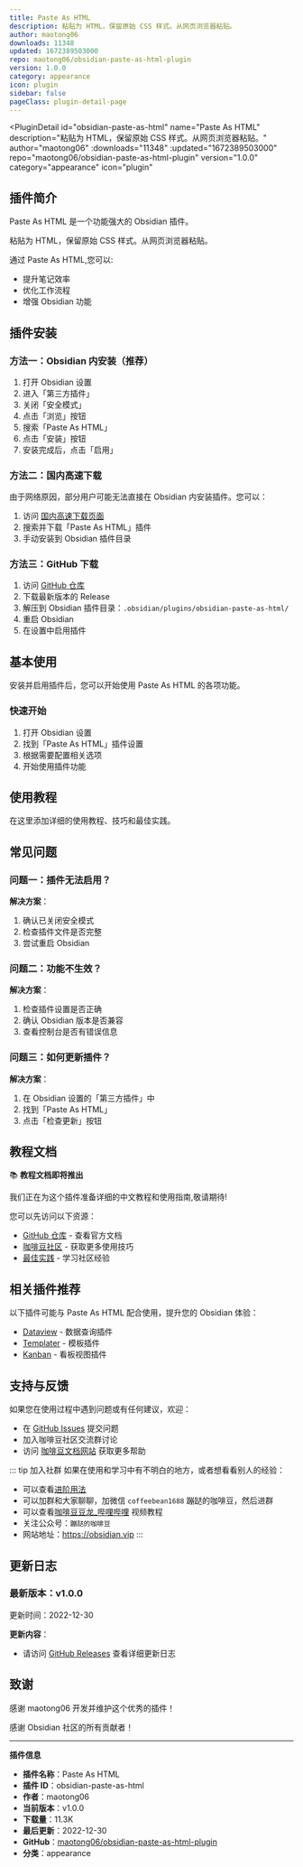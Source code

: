 ```yaml
---
title: Paste As HTML
description: 粘贴为 HTML，保留原始 CSS 样式。从网页浏览器粘贴。
author: maotong06
downloads: 11348
updated: 1672389503000
repo: maotong06/obsidian-paste-as-html-plugin
version: 1.0.0
category: appearance
icon: plugin
sidebar: false
pageClass: plugin-detail-page
---
```


<PluginDetail
  id="obsidian-paste-as-html"
  name="Paste As HTML"
  description="粘贴为 HTML，保留原始 CSS 样式。从网页浏览器粘贴。"
  author="maotong06"
  :downloads="11348"
  :updated="1672389503000"
  repo="maotong06/obsidian-paste-as-html-plugin"
  version="1.0.0"
  category="appearance"
  icon="plugin"
>

<!-- AUTO_GENERATED_START -->
## 插件简介

Paste As HTML 是一个功能强大的 Obsidian 插件。

粘贴为 HTML，保留原始 CSS 样式。从网页浏览器粘贴。

通过 Paste As HTML,您可以:

- 提升笔记效率
- 优化工作流程
- 增强 Obsidian 功能

<!-- AUTO_GENERATED_END -->

<!-- AUTO_GENERATED_START -->
## 插件安装

### 方法一：Obsidian 内安装（推荐）

1. 打开 Obsidian 设置
2. 进入「第三方插件」
3. 关闭「安全模式」
4. 点击「浏览」按钮
5. 搜索「Paste As HTML」
6. 点击「安装」按钮
7. 安装完成后，点击「启用」

### 方法二：国内高速下载

由于网络原因，部分用户可能无法直接在 Obsidian 内安装插件。您可以：

1. 访问 [国内高速下载页面](/zh/documentation/obsidian-plugins-download.html)
2. 搜索并下载「Paste As HTML」插件
3. 手动安装到 Obsidian 插件目录

### 方法三：GitHub 下载

1. 访问 [GitHub 仓库](https://github.com/maotong06/obsidian-paste-as-html-plugin)
2. 下载最新版本的 Release
3. 解压到 Obsidian 插件目录：`.obsidian/plugins/obsidian-paste-as-html/`
4. 重启 Obsidian
5. 在设置中启用插件

## 基本使用

安装并启用插件后，您可以开始使用 Paste As HTML 的各项功能。

### 快速开始

1. 打开 Obsidian 设置
2. 找到「Paste As HTML」插件设置
3. 根据需要配置相关选项
4. 开始使用插件功能

<!-- AUTO_GENERATED_END -->

<!-- CUSTOM_CONTENT_START:tutorial -->
## 使用教程

在这里添加详细的使用教程、技巧和最佳实践。

<!-- CUSTOM_CONTENT_END:tutorial -->

<!-- SHARED_CONTENT_START -->
## 常见问题

### 问题一：插件无法启用？

**解决方案**：
1. 确认已关闭安全模式
2. 检查插件文件是否完整
3. 尝试重启 Obsidian

### 问题二：功能不生效？

**解决方案**：
1. 检查插件设置是否正确
2. 确认 Obsidian 版本是否兼容
3. 查看控制台是否有错误信息

### 问题三：如何更新插件？

**解决方案**：
1. 在 Obsidian 设置的「第三方插件」中
2. 找到「Paste As HTML」
3. 点击「检查更新」按钮

## 教程文档

📚 **教程文档即将推出**

我们正在为这个插件准备详细的中文教程和使用指南,敬请期待!

您可以先访问以下资源：
- [GitHub 仓库](https://github.com/maotong06/obsidian-paste-as-html-plugin) - 查看官方文档
- [咖啡豆社区](/zh/bases/) - 获取更多使用技巧
- [最佳实践](/zh/best-practices/) - 学习社区经验

## 相关插件推荐

以下插件可能与 Paste As HTML 配合使用，提升您的 Obsidian 体验：

- [Dataview](/zh/plugins/dataview.html) - 数据查询插件
- [Templater](/zh/plugins/templater-obsidian.html) - 模板插件
- [Kanban](/zh/plugins/obsidian-kanban.html) - 看板视图插件

## 支持与反馈

如果您在使用过程中遇到问题或有任何建议，欢迎：

- 在 [GitHub Issues](https://github.com/maotong06/obsidian-paste-as-html-plugin/issues) 提交问题
- 加入咖啡豆社区交流群讨论
- 访问 [咖啡豆文档网站](https://obsidian.vip) 获取更多帮助

::: tip 加入社群
如果在使用和学习中有不明白的地方，或者想看看别人的经验：
- 可以查看[进阶用法](/zh/advanced)
- 可以加群和大家聊聊，加微信 `coffeebean1688` 蹦跶的咖啡豆，然后进群
- 可以查看[咖啡豆豆龙_哔哩哔哩](https://space.bilibili.com/618777356) 视频教程
- 关注公众号：`蹦跶的咖啡豆`
- 网站地址：https://obsidian.vip
:::
<!-- SHARED_CONTENT_END -->

<!-- AUTO_GENERATED_START -->
## 更新日志

### 最新版本：v1.0.0

更新时间：2022-12-30

**更新内容**：
- 请访问 [GitHub Releases](https://github.com/maotong06/obsidian-paste-as-html-plugin/releases) 查看详细更新日志

## 致谢

感谢 maotong06 开发并维护这个优秀的插件！

感谢 Obsidian 社区的所有贡献者！

---

**插件信息**
- **插件名称**：Paste As HTML
- **插件 ID**：obsidian-paste-as-html
- **作者**：maotong06
- **当前版本**：v1.0.0
- **下载量**：11.3K
- **最后更新**：2022-12-30
- **GitHub**：[maotong06/obsidian-paste-as-html-plugin](https://github.com/maotong06/obsidian-paste-as-html-plugin)
- **分类**：appearance
<!-- AUTO_GENERATED_END -->

</PluginDetail>


